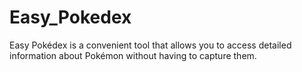 # Easy_Pokedex
Easy Pokédex is a convenient tool that allows you to access detailed information about Pokémon without having to capture them.
